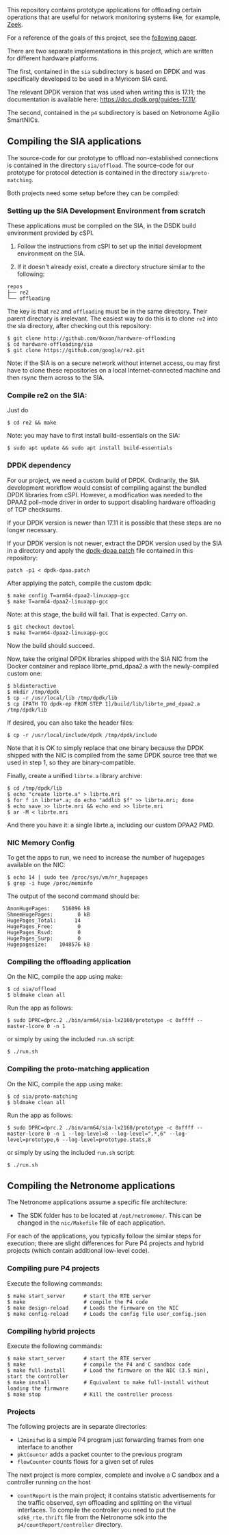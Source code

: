 This repository contains prototype applications for offloading certain operations that are useful for network monitoring systems like, for example, [Zeek](https://zeek.org).

For a reference of the goals of this project, see the [following paper](https://www.icir.org/johanna/papers/sdnfvsec17codesign.pdf).

There are two separate implementations in this project, which are written for different hardware platforms.

The first, contained in the `sia` subdirectory is based on DPDK and was specifically developed to be used in a Myricom SIA card.

The relevant DPDK version that was used when writing this is 17.11; the documentation is available here: https://doc.dpdk.org/guides-17.11/.

The second, contained in the `p4` subdirectory is based on Netronome Agilio SmartNICs.

## Compiling the SIA applications

The source-code for our prototype to offload non-established connections is contained in the directory `sia/offload`. The source-code for our prototype for protocol detection is contained in the directory `sia/proto-matching`.

Both projects need some setup before they can be compiled:

### Setting up the SIA Development Environment from scratch

These applications must be compiled on the SIA, in the DSDK build environment provided by cSPI.

1. Follow the instructions from cSPI to set up the initial development
   environment on the SIA.

2. If it doesn't already exist, create a directory structure similar to the following:

```
repos
├── re2
└── offloading
```

The key is that `re2` and `offloading` must be in the same directory. Their parent directory is irrelevant. The easiest way to do this is to clone `re2` into the sia directory, after checking out this repository:

```
$ git clone http://github.com/0xxon/hardware-offloading
$ cd hardware-offloading/sia
$ git clone https://github.com/google/re2.git
```

Note: if the SIA is on a secure network without internet access, ou may first have to clone these
repositories on a local Internet-connected machine and then rsync them across to the SIA.

### Compile re2 on the SIA:

Just do 


```
$ cd re2 && make
```

Note: you may have to first install build-essentials on the SIA:

```
$ sudo apt update && sudo apt install build-essentials
```

### DPDK dependency

For our project, we need a custom build of DPDK. Ordinarily, the SIA development
workflow would consist of compiling against the bundled DPDK libraries from
cSPI. However, a modification was needed to the DPAA2 poll-mode driver in order
to support disabling hardware offloading of TCP checksums.

If your DPDK version is newer than 17.11 it is possible that these steps are no longer necessary.

If your DPDK version is not newer, extract the DPDK version used by the SIA in a directory and apply the [dpdk-dpaa.patch](dpdk-dpaa.patch) file contained in this repository:

```
patch -p1 < dpdk-dpaa.patch
```

After applying the patch, compile the custom dpdk:

```
$ make config T=arm64-dpaa2-linuxapp-gcc
$ make T=arm64-dpaa2-linuxapp-gcc
```

Note: at this stage, the build will fail. That is expected. Carry on.

```
$ git checkout devtool
$ make T=arm64-dpaa2-linuxapp-gcc
```

Now the build should succeed.

Now, take the original DPDK libraries shipped with the SIA NIC from the
Docker container and replace librte_pmd_dpaa2.a with the newly-compiled
custom one:

```
$ bldinteractive
$ mkdir /tmp/dpdk
$ cp -r /usr/local/lib /tmp/dpdk/lib
$ cp [PATH TO dpdk-ep FROM STEP 1]/build/lib/librte_pmd_dpaa2.a /tmp/dpdk/lib
```

If desired, you can also take the header files:

```
$ cp -r /usr/local/include/dpdk /tmp/dpdk/include
```

Note that it is OK to simply replace that one binary because the DPDK shipped
with the NIC is compiled from the same DPDK source tree that we used in step 1,
so they are binary-compatible.

Finally, create a unified `librte.a` library archive:

```
$ cd /tmp/dpdk/lib
$ echo "create librte.a" > librte.mri
$ for f in librte*.a; do echo "addlib $f" >> librte.mri; done
$ echo save >> librte.mri && echo end >> librte.mri
$ ar -M < librte.mri
```

And there you have it: a single librte.a, including our custom DPAA2 PMD.

### NIC Memory Config

To get the apps to run, we need to increase the number of hugepages available
on the NIC:

```
$ echo 14 | sudo tee /proc/sys/vm/nr_hugepages
$ grep -i huge /proc/meminfo
```

The output of the second command should be:

```
AnonHugePages:    516096 kB
ShmemHugePages:        0 kB
HugePages_Total:      14
HugePages_Free:        0
HugePages_Rsvd:        0
HugePages_Surp:        0
Hugepagesize:    1048576 kB
```

### Compiling the offloading application

On the NIC, compile the app using make:

```
$ cd sia/offload
$ bldmake clean all
```

Run the app as follows:

```
$ sudo DPRC=dprc.2 ./bin/arm64/sia-lx2160/prototype -c 0xffff --master-lcore 0 -n 1
```

or simply by using the included `run.sh` script:

```
$ ./run.sh
```

### Compiling the proto-matching application

On the NIC, compile the app using make:

```
$ cd sia/proto-matching
$ bldmake clean all
```

Run the app as follows:

```
$ sudo DPRC=dprc.2 ./bin/arm64/sia-lx2160/prototype -c 0xffff --master-lcore 0 -n 1 --log-level=8 --log-level=".*,6" --log-level=prototype,6 --log-level=prototype.stats,8
```

or simply by using the included `run.sh` script:

```
$ ./run.sh
```


## Compiling the Netronome applications

The Netronome applications assume a specific file architecture:

* The SDK folder has to be located at `/opt/netromome/`. This can be changed in the `nic/Makefile` file of each application.

For each of the applications, you typically follow the similar steps for execution; there are slight differences for Pure P4 projects and hybrid projects (which contain additional low-level code).

### Compiling pure P4 projects

Execute the following commands:

```
$ make start_server      # start the RTE server
$ make                   # compile the P4 code
$ make design-reload     # Loads the firmware on the NIC
$ make config-reload     # Loads the config file user_config.json
```

### Compiling hybrid projects

Execute the following commands:

```
$ make start_server      # start the RTE server
$ make                   # compile the P4 and C sandbox code
$ make full-install      # Load the firmware on the NIC (3.5 min), start the controller
$ make install           # Equivalent to make full-install without loading the firmware
$ make stop              # Kill the controller process
```

### Projects

The following projects are in separate directories:

* `l2minifwd` is a simple P4 program just forwarding frames from one interface to another
* `pktCounter` adds a packet counter to the previous program
* `flowCounter` counts flows for a given set of rules

The next project is more complex, complete and involve a C sandbox and a controller running on the host

* `countReport` is the main project; it contains statistic advertisements for the traffic observed, syn offloading and splitting on the virtual interfaces. To compile the controller you need to put the `sdk6_rte.thrift` file from the Netronome sdk into the `p4/countReport/controller` directory.